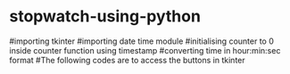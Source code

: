 # stopwatch-using-python
#importing tkinter
#importing date time module
#initialising counter to 0 inside counter function using timestamp
#converting time in hour:min:sec format
#The following codes are to access the buttons in tkinter
